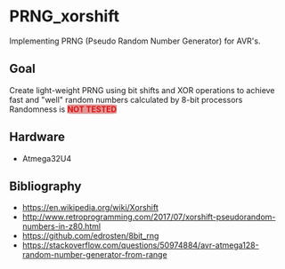 # PRNG_xorshift
Implementing PRNG (Pseudo Random Number Generator) for AVR's.

## Goal
Create light-weight PRNG using bit shifts and XOR operations to achieve fast and "well" random numbers calculated by 8-bit processors
<br />
Randomness is 
<span 
    style="color: #DB1616; 
            background-color: #E19595; 
            border-radius: 10%; 
            font-weight: bold;"
            >
    NOT TESTED 
</span>

## Hardware
* Atmega32U4

## Bibliography
* https://en.wikipedia.org/wiki/Xorshift
* http://www.retroprogramming.com/2017/07/xorshift-pseudorandom-numbers-in-z80.html
* https://github.com/edrosten/8bit_rng
* https://stackoverflow.com/questions/50974884/avr-atmega128-random-number-generator-from-range
